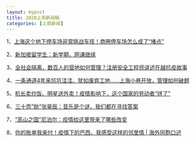 ```yaml
---
layout: mypost
title: 2020上观新闻稿
categories: [上观新闻]
---
```


1、[上海这个地下停车场非常挑战车技！商圈停车场怎么成了“堵点”](https://web.shobserver.com/wxShare/html/298000.htm)  

2、[新加坡留学生：新学期，网课继续](https://web.shobserver.com/wxShare/html/291642.htm)  

3、[全社会隔离，数百人的营地如何管理？注册安全工程师讲述在越抗疫故事](https://web.shobserver.com/wxShare/html/288917.htm)  

4、[一条通道4年来坑坑洼洼、犹如废弃工地……上海小巷开放，管理如何破题](https://web.shobserver.com/wxShare/html/284785.htm)  

5、[机长卖炒饭、明星送外卖！疫情影响下，这个国家的劳动者“拼了”](https://web.shobserver.com/wxShare/html/284295.htm)  

6、[三十而“励”张昊辰：音乐是个谜，我们都在寻找答案](https://web.shobserver.com/wxShare/html/279377.htm)  

7、[“高山之国”尼泊尔：疫情给这里带来了哪些改变](https://web.shobserver.com/wxShare/html/277964.htm)  

8、[你的账单我来付！疫情下的巴西，我感受这样的邻里情 | 海外同胞口述](https://web.shobserver.com/wxShare/html/270517.htm)  